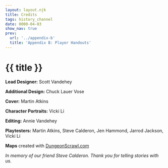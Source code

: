```yaml
---
layout: layout.njk
title: Credits
tags: history_channel
date: 0000-04-03
show_nav: true
prev:
  url: '../appendix-b'
  title: 'Appendix B: Player Handouts'
---
```


# {{ title }}

**Lead Designer:** Scott Vandehey

**Additional Design:** Chuck Lauer Vose

**Cover:** Martin Atkins

**Character Portraits:** Vicki Li

**Editing:** Annie Vandehey

**Playtesters:** Martin Atkins, Steve Calderon, Jen Hammond, Jarrod Jackson, Vicki Li

**Maps** created with [DungeonScrawl.com](https://www.dungeonscrawl.com)

_In memory of our friend Steve Calderon. Thank you for telling stories with us._
